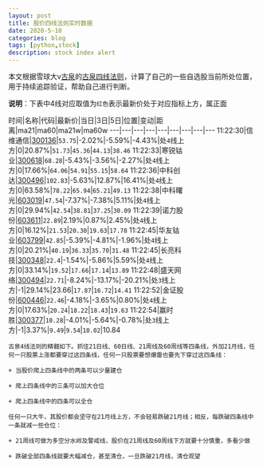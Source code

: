```yaml
---
layout: post
title: 股价四线法则实时数据
date: 2020-5-10
categories: blog
tags: [python,stock]
description: stock index alert
---
```



本文根据雪球大v[古泉](https://xueqiu.com/u/7148646888)的[古泉四线法则](https://xueqiu.com/7148646888/130498192)，计算了自己的一些自选股当前所处位置，用于持续追踪验证，帮助自己进行判断。

**说明**：下表中4线对应取值为`红色`表示最新价处于对应指标上方，属正面

时间|名称|代码|最新价|当日|3日|5日|位置|变动|距离|ma21|ma60|ma21w|ma60w
---|---|---|---|---|---|---|---|---
11:22:30|信维通信|[300136](https://xueqiu.com/S/SZ300136)|`53.75`|-2.02%|-5.59%|-4.43%|处`4`线上方|0|20.87%|`51.73`|`45.36`|`44.13`|`38.46`
11:22:33|寒锐钴业|[300618](https://xueqiu.com/S/SZ300618)|`68.28`|-5.43%|-3.56%|-2.27%|处`4`线上方|0|17.66%|`64.06`|`54.91`|`55.15`|`58.64`
11:22:36|中科创达|[300496](https://xueqiu.com/S/SZ300496)|`102.83`|-5.63%|12.87%|16.41%|处`4`线上方|0|63.58%|`78.22`|`65.94`|`65.21`|`49.13`
11:22:38|中科曙光|[603019](https://xueqiu.com/S/SH603019)|`47.54`|-7.37%|-7.38%|5.11%|处`4`线上方|0|29.94%|`42.54`|`38.81`|`37.25`|`30.09`
11:22:39|诺力股份|[603611](https://xueqiu.com/S/SH603611)|`22.89`|2.19%|0.87%|2.45%|处`4`线上方|0|16.12%|`21.53`|`20.30`|`19.63`|`17.78`
11:22:45|华友钴业|[603799](https://xueqiu.com/S/SH603799)|`42.85`|-5.39%|-4.81%|-1.96%|处`4`线上方|0|20.21%|`40.19`|`36.33`|`35.70`|`31.48`
11:22:45|长亮科技|[300348](https://xueqiu.com/S/SZ300348)|`22.4`|-1.54%|-5.86%|5.59%|处`4`线上方|0|33.14%|`19.52`|`17.66`|`17.14`|`13.89`
11:22:48|盛天网络|[300494](https://xueqiu.com/S/SZ300494)|`22.71`|-8.24%|-13.17%|-20.21%|处`3`线上方|-1|29.14%|23.66|`17.87`|`16.72`|`14.41`
11:22:52|金证股份|[600446](https://xueqiu.com/S/SH600446)|`22.46`|-4.18%|-3.65%|0.80%|处`4`线上方|0|17.63%|`20.24`|`18.22`|`18.43`|`19.63`
11:22:54|赢时胜|[300377](https://xueqiu.com/S/SZ300377)|`10.28`|-4.01%|-5.64%|-0.78%|处`3`线上方|-1|3.37%|`9.49`|`9.54`|`10.02`|10.84

```
古泉4线法则的精髓如下。抓住21日线、60日线、21周线及60周线等四条线，外加21月线，任何一只股票上涨都要穿过这四条线，任何一只股票要想爆雷也要先下穿过这四条线：

+ 当股价爬上四条线中的两条可以少量建仓

+ 爬上四条线中的三条可以加大仓位

+ 爬上四条线中的四条可以全仓

任何一只大牛，其股价都会坚守在21月线上方，不会轻易跌破21月线；相反，每跌破四条线中一条就减一些仓位：

+ 21周线可做为多空分水岭及警戒线，股价在21周线及60周线下方就要十分慎重，多看少做

+ 跌破全部四条线就要大幅减仓，甚至清仓，一旦跌破21月线，清仓观望
```